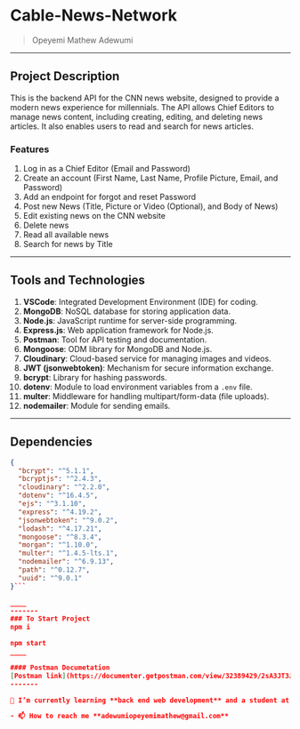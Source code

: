 # Cable-News-Network

> Opeyemi Mathew Adewumi

-----

## Project Description
This is the backend API for the CNN news website, designed to provide a modern news experience for millennials. The API allows Chief Editors to manage news content, including creating, editing, and deleting news articles. It also enables users to read and search for news articles.

### Features
1. Log in as a Chief Editor (Email and Password)
2. Create an account (First Name, Last Name, Profile Picture, Email, and Password)
3. Add an endpoint for forgot and reset Password
4. Post new News (Title, Picture or Video (Optional), and Body of News)
5. Edit existing news on the CNN website
6. Delete news
7. Read all available news
8. Search for news by Title

-----

## Tools and Technologies
1. **VSCode**: Integrated Development Environment (IDE) for coding.
2. **MongoDB**: NoSQL database for storing application data.
3. **Node.js**: JavaScript runtime for server-side programming.
4. **Express.js**: Web application framework for Node.js.
5. **Postman**: Tool for API testing and documentation.
6. **Mongoose**: ODM library for MongoDB and Node.js.
7. **Cloudinary**: Cloud-based service for managing images and videos.
8. **JWT (jsonwebtoken)**: Mechanism for secure information exchange.
9. **bcrypt**: Library for hashing passwords.
10. **dotenv**: Module to load environment variables from a `.env` file.
11. **multer**: Middleware for handling multipart/form-data (file uploads).
12. **nodemailer**: Module for sending emails.

-----

## Dependencies

```json
{
  "bcrypt": "^5.1.1",
  "bcryptjs": "^2.4.3",
  "cloudinary": "^2.2.0",
  "dotenv": "^16.4.5",
  "ejs": "^3.1.10",
  "express": "^4.19.2",
  "jsonwebtoken": "^9.0.2",
  "lodash": "^4.17.21",
  "mongoose": "^8.3.4",
  "morgan": "^1.10.0",
  "multer": "^1.4.5-lts.1",
  "nodemailer": "^6.9.13",
  "path": "^0.12.7",
  "uuid": "^9.0.1"
}```

____
-------
### To Start Project 
npm i

npm start
____

#### Postman Documetation
[Postman link](https://documenter.getpostman.com/view/32389429/2sA3JT3JUX)
-------

🌱 I’m currently learning **back end web development** and a student at **At GRAZAC ACADEMY**

- 📫 How to reach me **adewumiopeyemimathew@gmail.com**
